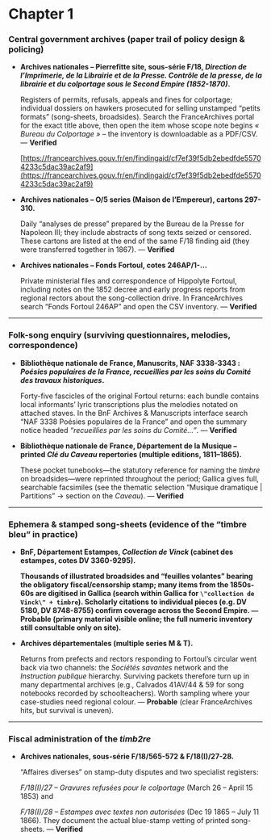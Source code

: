 # Chapter 1

### Central government archives (paper trail of policy design & policing)

- **Archives nationales – Pierrefitte site, sous-série F/18, *Direction de l’Imprimerie, de la Librairie et de la Presse. Contrôle de la presse, de la librairie et du colportage sous le Second Empire (1852-1870)*.**
    
    Registers of permits, refusals, appeals and fines for colportage; individual dossiers on hawkers prosecuted for selling unstamped “petits formats” (song-sheets, broadsides).  Search the FranceArchives portal for the exact title above, then open the item whose scope note begins *« Bureau du Colportage »* – the inventory is downloadable as a PDF/CSV. — **Verified**
    
    [https://francearchives.gouv.fr/en/findingaid/cf7ef39f5db2ebedfde55704233c5dac39ac2af9](https://francearchives.gouv.fr/en/findingaid/cf7ef39f5db2ebedfde55704233c5dac39ac2af9)
    
- **Archives nationales – O/5 series (Maison de l’Empereur), cartons 297-310.**
    
    Daily “analyses de presse” prepared by the Bureau de la Presse for Napoleon III; they include abstracts of song texts seized or censored.  These cartons are listed at the end of the same F/18 finding aid (they were transferred together in 1867). — **Verified**
    
- **Archives nationales – Fonds Fortoul, cotes 246AP/1-…**
    
    Private ministerial files and correspondence of Hippolyte Fortoul, including notes on the 1852 decree and early progress reports from regional rectors about the song-collection drive.  In FranceArchives search “Fonds Fortoul 246AP” and open the CSV inventory. — **Verified**
    

---

### Folk-song enquiry (surviving questionnaires, melodies, correspondence)

- **Bibliothèque nationale de France, Manuscrits, NAF 3338-3343 : *Poésies populaires de la France, recueillies par les soins du Comité des travaux historiques*.**
    
    Forty-five fascicles of the original Fortoul returns: each bundle contains local informants’ lyric transcriptions plus the melodies notated on attached staves.  In the BnF Archives & Manuscripts interface search “NAF 3338 Poésies populaires de la France” and open the summary notice headed *“recueillies par les soins du Comité…”*. — **Verified**
    
- **Bibliothèque nationale de France, Département de la Musique – printed *Clé du Caveau* repertories (multiple editions, 1811–1865).**
    
    These pocket tunebooks—the statutory reference for naming the *timbre* on broadsides—were reprinted throughout the period; Gallica gives full, searchable facsimiles (see the thematic selection “Musique dramatique | Partitions” → section on the *Caveau*). — **Verified**
    

---

### Ephemera & stamped song-sheets (evidence of the “timbre bleu” in practice)

- **BnF, Département Estampes, *Collection de Vinck* (cabinet des estampes, cotes DV 3360-9295).**
    
    **Thousands of illustrated broadsides and “feuilles volantes” bearing the obligatory fiscal/censorship stamp; many items from the 1850s-60s are digitised in Gallica (search within Gallica for `\"collection de Vinck\" + timbre`).  Scholarly citations to individual pieces (e.g. DV 5180, DV 8748-8755) confirm coverage across the Second Empire. — Probable (primary material visible online; the full numeric inventory still consultable only on site).**
    
- **Archives départementales (multiple series M & T).**
    
    Returns from prefects and rectors responding to Fortoul’s circular went back via two channels: the *Sociétés savantes* network and the *Instruction publique* hierarchy.  Surviving packets therefore turn up in many departmental archives (e.g., Calvados 41AV/44 & 59 for song notebooks recorded by schoolteachers).  Worth sampling where your case-studies need regional colour. — **Probable** (clear FranceArchives hits, but survival is uneven).
    

---

### Fiscal administration of the *timb2re*

- **Archives nationales, sous-série F/18/565-572 & F/18(I)/27-28.**
    
    “Affaires diverses” on stamp-duty disputes and two specialist registers:
    
    *F/18(I)/27 – Gravures refusées pour le colportage* (March 26 – April 15 1853) and
    
    *F/18(I)/28 – Estampes avec textes non autorisées* (Dec 19 1865 – July 11 1866).  They document the actual blue-stamp vetting of printed song-sheets. — **Verified**